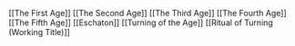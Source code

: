 [[The First Age]]
[[The Second Age]]
[[The Third Age]]
[[The Fourth Age]]
[[The Fifth Age]]
[[Eschaton]]
[[Turning of the Age]]
[[Ritual of Turning (Working Title)]]